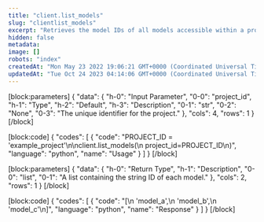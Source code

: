 ```yaml
---
title: "client.list_models"
slug: "clientlist_models"
excerpt: "Retrieves the model IDs of all models accessible within a project."
hidden: false
metadata: 
image: []
robots: "index"
createdAt: "Mon May 23 2022 19:06:21 GMT+0000 (Coordinated Universal Time)"
updatedAt: "Tue Oct 24 2023 04:14:06 GMT+0000 (Coordinated Universal Time)"
---
```

[block:parameters]
{
  "data": {
    "h-0": "Input Parameter",
    "0-0": "project_id",
    "h-1": "Type",
    "h-2": "Default",
    "h-3": "Description",
    "0-1": "str",
    "0-2": "None",
    "0-3": "The unique identifier for the project."
  },
  "cols": 4,
  "rows": 1
}
[/block]

[block:code]
{
  "codes": [
    {
      "code": "PROJECT_ID = 'example_project'\n\nclient.list_models(\n    project_id=PROJECT_ID\n)",
      "language": "python",
      "name": "Usage"
    }
  ]
}
[/block]

[block:parameters]
{
  "data": {
    "h-0": "Return Type",
    "h-1": "Description",
    "0-0": "list",
    "0-1": "A list containing the string ID of each model."
  },
  "cols": 2,
  "rows": 1
}
[/block]

[block:code]
{
  "codes": [
    {
      "code": "[\n    'model_a',\n    'model_b',\n    'model_c'\n]",
      "language": "python",
      "name": "Response"
    }
  ]
}
[/block]